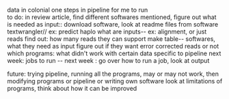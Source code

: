 data in colonial one
steps in pipeline for me to run                                                                                           
to do: in review article, find different softwares mentioned, figure out what is needed as input:: download software, look at readme files from software
textwrangler//
  ex: predict haplo 
  what are inputs-- ex: alignment, or just reads
  find out: how many reads they can support 
  make table-- softwares, what they need as input
  figure out if they want error corrected reads or not
  which programs: what didn't work with certain data
specific to pipeline
next week: jobs to run -- next week : go over how to run a job, look at output 

future: trying pipeline, running all the programs, may or may not work, then modifying programs or pipeline or writing own software
    look at limitations of programs, think about how it can be improved 
